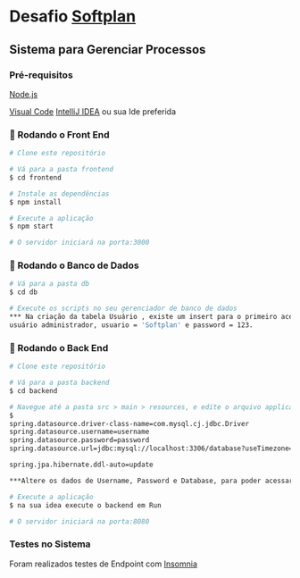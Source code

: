   # Desafio [Softplan](https://www.softplan.com.br/)
  
  ## Sistema para Gerenciar Processos

  ### Pré-requisitos

[Node.js](https://nodejs.org/en/)

[Visual Code](https://code.visualstudio.com/)
[IntelliJ IDEA](https://www.jetbrains.com/pt-br/idea/)
ou sua Ide preferida

### 🎲 Rodando o Front End

```bash
# Clone este repositório

# Vá para a pasta frontend
$ cd frontend

# Instale as dependências
$ npm install

# Execute a aplicação
$ npm start

# O servidor iniciará na porta:3000
```


### 🎲 Rodando o Banco de Dados

```bash
# Vá para a pasta db
$ cd db

# Execute os scripts no seu gerenciador de banco de dados
*** Na criação da tabela Usuário , existe um insert para o primeiro acesso ao sistema pelo login,
usuário administrador, usuario = 'Softplan' e password = 123.

```
  
  ### 🎲 Rodando o Back End

```bash
# Clone este repositório

# Vá para a pasta backend
$ cd backend

# Navegue até a pasta src > main > resources, e edite o arquivo application
$ 
spring.datasource.driver-class-name=com.mysql.cj.jdbc.Driver
spring.datasource.username=username
spring.datasource.password=password
spring.datasource.url=jdbc:mysql://localhost:3306/database?useTimezone=true&serverTimezone=America/Sao_Paulo

spring.jpa.hibernate.ddl-auto=update

***Altere os dados de Username, Password e Database, para poder acessar seu banco de dados

# Execute a aplicação
$ na sua idea execute o backend em Run

# O servidor iniciará na porta:8080
```
  
### Testes no Sistema

Foram realizados testes de Endpoint com [Insomnia](https://insomnia.rest/)
